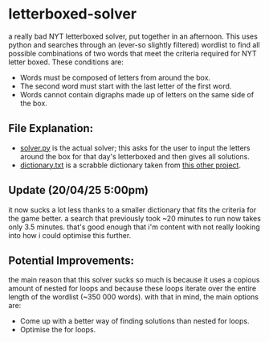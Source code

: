 # letterboxed-solver
a really bad NYT letterboxed solver, put together in an afternoon. This uses python and searches through an (ever-so slightly filtered) wordlist to find all possible combinations of two words that meet the criteria required for NYT letter boxed. These conditions are:
- Words must be composed of letters from around the box.
- The second word must start with the last letter of the first word.
- Words cannot contain digraphs made up of letters on the same side of the box.

## File Explanation:
- [solver.py](https://github.com/theojsampson/letterboxed-solver/blob/main/solver.py) is the actual solver; this asks for the user to input the letters around the box for that day's letterboxed and then gives all solutions.
- [dictionary.txt](https://github.com/theojsampson/letterboxed-solver/blob/main/dictionary.txt) is a scrabble dictionary taken from [this other project](https://github.com/redbo/scrabble/tree/master). 

## Update (20/04/25 5:00pm)
it now sucks a lot less thanks to a smaller dictionary that fits the criteria for the game better. a search that previously took ~20 minutes to run now takes only 3.5 minutes. that's good enough that i'm content with not really looking into how i could optimise this further.

## Potential Improvements:
the main reason that this solver sucks so much is because it uses a copious amount of nested for loops and because these loops iterate over the entire length of the wordlist (~350 000 words). with that in mind, the main options are:
- Come up with a better way of finding solutions than nested for loops.
- Optimise the for loops.

